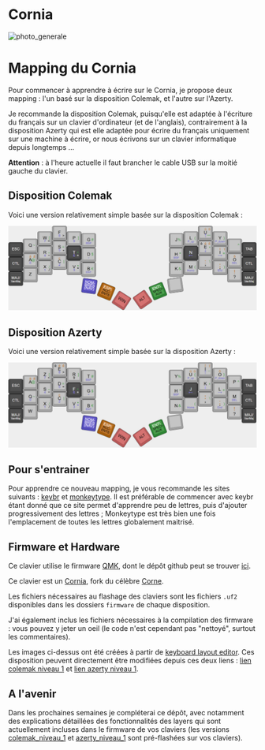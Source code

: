 # Cornia
![photo_generale](./photo-generale.png)
# Mapping du Cornia
Pour commencer à apprendre à écrire sur le Cornia, je propose deux mapping : l'un basé sur la disposition Colemak, et l'autre sur l'Azerty.

Je recommande la disposition Colemak, puisqu'elle est adaptée à l'écriture du français sur un clavier d'ordinateur (et de l'anglais), contrairement à la disposition Azerty qui est elle adaptée pour écrire du français uniquement sur une machine à écrire, or nous écrivons sur un clavier informatique depuis longtemps ...

**Attention** : à l'heure actuelle il faut brancher le cable USB sur la moitié gauche du clavier.

## Disposition Colemak
Voici une version relativement simple basée sur la disposition Colemak :

![3D Top view](./Colemak/Colemak_niveau_1/Colemak_niveau-1.png)


## Disposition Azerty
Voici une version relativement simple basée sur la disposition Azerty  :

![3D Top view](./Azerty/Azerty_niveau_1/Azerty_niveau-1.png)

## Pour s'entrainer

Pour apprendre ce nouveau mapping, je vous recommande les sites suivants : [keybr](https://www.keybr.com/fr/index) et [monkeytype](https://monkeytype.com/). Il est préférable de commencer avec keybr étant donné que ce site permet d'apprendre peu de lettres, puis d'ajouter progressivement des lettres ; Monkeytype est très bien une fois l'emplacement de toutes les lettres globalement maitrisé.

## Firmware et Hardware

Ce clavier utilise le firmware [QMK](https://docs.qmk.fm/), dont le dépôt github peut se trouver [ici](https://github.com/qmk/qmk_firmware).

Ce clavier est un [Cornia](https://github.com/Vaarai/Cornia), fork du célèbre [Corne](https://github.com/foostan/crkbd).

Les fichiers nécessaires au flashage des claviers sont les fichiers `.uf2` disponibles dans les dossiers `firmware` de chaque disposition.

J'ai également inclus les fichiers nécessaires à la compilation des firmware : vous pouvez y jeter un oeil (le code n'est cependant pas "nettoyé", surtout les commentaires).

Les images ci-dessus ont été créées à partir de [keyboard layout editor](http://www.keyboard-layout-editor.com/). Ces disposition peuvent directement être modifiées depuis ces deux liens : [lien colemak niveau 1](http://www.keyboard-layout-editor.com/##@@_y:0.75&x:3.5&c=%23a0a0a0&t=%23a25c0b%0A%0A%0A%23000000%0A%0A%0A%0A%0A%0A%23000000%0A%23524bb8&f:2&fa@:0&:0&:0&:3&:0&:0&:0&:0&:0&:5&:3%3B%3B&=%0A%0A%0A%3E%0A%0A%0A%0A%0A%0AF%0A8&_x:9&t=%23000000%0A%0A%23a25c0b%0A%0A%0A%0A%0A%232d8333%0A%23a25c0b%0A%0A%23524bb8&fa@:0&:0&:3&:3&:0&:0&:0&:7&:3&:5&:5%3B%3B&=%0A%0A%C3%BB%0A%0A%0A%0A%0A%2F_%0A%C3%B9%0AU%0A%E2%86%91%3B&@_y:-0.625&x:2.5&t=%23000000%0A%0A%0A%0A%0A%0A%0A%232d8333%0A%0A%0A%23524bb8&fa@:0&:0&:3&:3&:0&:0&:0&:4&:3&:5&:3%3B%3B&=%0A%0A%0A%3C%0A%0A%0A%0A%5B%0A%0AW%0A7&_x:1%3B&=%0A%0A%0A%0A%0A%0A%0A%5D%0A%0AP%0A9%3B&@_y:-0.9950000000000001&x:12.5&fa@:0&:0&:3&:3&:0&:0&:0&:4&:3&:5%3B%3B&=%0A%0A%0A%0A%0A%0A%0A%7B%0A%0AL%0AP%2F_up&_x:1%3B&=%0A%0A%0A%0A%0A%0A%0A%7D%0A%0AY%0AP%2F_down%3B&@_y:-0.8799999999999999&x:5.5%3B&=%0A%0A%0A%0A%0A%0A%0A%23%0A%0AG%0ABSP&_x:5&t=%23000000%0A%0A%232d8333&a:6&fa@:0&:0&:4&:3&:0&:0&:0&:4&:5%3B%3B&=%0A%0A%25%0A%0A%0A%0A%0A%0AJ%3B&@_y:-0.6200000000000001&x:1.5%3B&=%0A%0A~%0A%0A%0A%0A%0A%0AQ&_x:13%3B&=%0A%0A%5E%3B&@_y:-0.8799999999999999&x:3.5&t=%23000000%0A%0A%0A%0A%0A%0A%0A%232d8333%0A%0A%0A%23524bb8&a:4&fa@:0&:0&:4&:0&:0&:0&:0&:4&:5&:5&:3%3B%3B&=%0A%0A%0A%2F=%0A%0A%0A%0A%2F=%0A%0AS%0A5&_x:9&t=%23000000%0A%0A%23a25c0b%0A%232d8333%0A%0A%0A%0A%0A%23a25c0b%0A%0A%23524bb8&fa@:3&:0&:3&:8&:0&:0&:0&:4&:3&:5&:5%3B%3B&=%C3%A8%0A%0A%C3%AA%0A'%0A%0A%0A%0A%0A%C3%A9%0AE%0A%E2%86%93%3B&@_y:-0.8700000000000001&x:0.5&c=%23424242&t=%23ffffff&a:7&fa@:4%3B%3B&=ESC&_x:15%3B&=TAB%3B&@_y:-0.7549999999999999&x:2.5&c=%23a0a0a0&t=%23000000%0A%0A%0A%0A%0A%0A%0A%232d8333%0A%0A%0A%23524bb8&a:4&fa@:4&:0&:0&:6&:0&:0&:0&:6&:0&:5&:3%3B%3B&=%0A%0A%0A-%0A%0A%0A%0A-%0A%0AR%0A4&_x:1&c=%23424242&t=%23ffffff%0A%0A%0A%0A%0A%0A%0A%232d8333%0A%0A%0A%237269e1&fa@:4&:0&:0&:4&:0&:0&:0&:4&:0&:5&:3%3B&n:true%3B&=%0A%0A%0A+%0A%0A%0A%0A+%0A%0AT%0A6%3B&@_y:-0.9950000000000001&x:12.5&t=%23fffcfc%0A%237269e1%0A%0A%0A%0A%0A%23ffffff&a:5&fa@:4&:5&:0&:4&:0&:0&:5%3B&n:true%3B&=%0A%E2%86%90%0A%0A%0A%0A%0AN&_x:1&c=%23a0a0a0&t=%23000000%0A%0A%23a25c0b%0A%232d8333%0A%0A%0A%0A%0A%23a25c0b%0A%0A%23524bb8&a:4&fa@:4&:5&:3&:7&:0&:0&:5&:0&:3&:5&:5%3B%3B&=%0A%0A%C3%AF%0A%22%0A%0A%0A%0A%0A%C3%AE%0AI%0A%E2%86%92%3B&@_y:-0.8799999999999999&x:5.5&t=%23000000%0A%0A%0A%0A%0A%0A%0A%232d8333%0A%0A%0A%23524bb8&fa@:4&:5&:3&:7&:0&:0&:5&:4&:3&:5&:7%3B%3B&=%0A%0A%0A%0A%0A%0A%0A$%0A%0AD%0A.&_x:5&fa@:4&:5&:3&:7&:0&:0&:5&:6&:3&:5%3B%3B&=%0A%0A%0A%0A%0A%0A%0A*%0A%0AH%0ABSP%3B&@_y:-0.6200000000000001&x:1.5&t=%23000000%0A%0A%23a25c0b%0A%0A%0A%0A%0A%232d8333%0A%23a25c0b%0A%0A%23524bb8&fa@:4&:5&:3&:7&:0&:0&:5&:4&:3&:5&:3%3B%3B&=%0A%0A%C3%A2%0A%0A%0A%0A%0A%2F@%0A%C3%A0%0AA%0A0&_x:13&t=%23a25c0b%0A%23524bb8%0A%0A%0A%0A%0A%23000000&a:5&fa@:3&:0&:3&:7&:0&:0&:5%3B%3B&=%C3%B4%0ADEL%0A%0A%0A%0A%0AO%3B&@_y:-0.8799999999999999&x:3.5&t=%23000000%0A%0A%0A%0A%0A%0A%0A%232d8333%0A%23a25c0b%0A%0A%23524bb8&a:4&fa@:3&:0&:3&:7&:0&:0&:5&:4&:3&:5&:3%3B%3B&=%0A%0A%0A%0A%0A%0A%0A%7C%0A%C3%A7%0AC%0A2&_x:9&t=%23000000%0A%0A%0A%0A%0A%0A%0A%232d8333%0A%0A%23a25c0b&fa@:3&:0&:3&:7&:0&:0&:5&:4&:3&:8&:8%3B%3B&=%0A%0A%0A%0A%0A%0A%0A%5C%0A%0A%2F:%0A,%3B&@_y:-0.8700000000000001&x:0.5&c=%23424242&t=%23ffffff&a:7&fa@:4%3B%3B&=CTL&_x:15%3B&=CTL%3B&@_y:-0.7549999999999999&x:2.5&c=%23a0a0a0&t=%23000000%0A%0A%0A%0A%0A%0A%0A%232d8333%0A%0A%0A%23524bb8&a:4&fa@:4&:0&:0&:4&:0&:0&:0&:4&:0&:5&:3%3B%3B&=%0A%0A%0A%2F%2F%0A%0A%0A%0A%2F%2F%0A%0AX%0A1&_x:1&fa@:4&:0&:0&:6&:0&:0&:0&:6&:0&:5&:3%3B%3B&=%0A%0A%0A*%0A%0A%0A%0A*%0A%0AV%0A3%3B&@_y:-0.9950000000000001&x:12.5&fa@:4&:0&:0&:6&:0&:0&:0&:4&:0&:5%3B%3B&=%0A%0A%0A%0A%0A%0A%0A(%0A%0AM%0AHome&_x:1&t=%23000000%0A%0A%0A%0A%0A%0A%0A%232d8333%0A%23a25c0b%0A%0A%23524bb8&fa@:4&:0&:0&:6&:0&:0&:0&:4&:8&:9%3B%3B&=%0A%0A%0A%0A%0A%0A%0A)%0A%2F%3B%0A.%0AEnd%3B&@_y:-0.8799999999999999&x:5.5&t=%23000000%0A%0A%0A%0A%0A%0A%0A%232d8333%0A%0A%0A%23524bb8&fa@:4&:0&:0&:6&:0&:0&:0&:4&:8&:5%3B%3B&=%0A%0A%0A%0A%0A%0A%0A%E2%82%AC%0A%0AB%0AENT&_x:5&t=%23000000%0A%0A%232d8333&a:6&fa@:4&:0&:4&:6&:0&:0&:0&:4&:5%3B%3B&=%0A%0A%2F&%0A%0A%0A%0A%0A%0AK%3B&@_y:-0.6200000000000001&x:1.5&t=%23000000&a:7&fa@:5%3B%3B&=Z&_x:13&t=%23a25c0b%0A%23000000&a:5&fa@:6&:5%3B%3B&=!%0A%3F%3B&@_y:-0.75&x:0.5&c=%23424242&t=%23ffffff&fa@:6&:0&:0&:0&:0&:0&:4%3B%3B&=%0AVerrMaj%0A%0A%0A%0A%0AMAJ%2F%2F&_x:15&t=%23a25c0b%0A%23ffffff%0A%0A%0A%0A%0A%23ffffff%3B&=%0AVerrMaj%0A%0A%0A%0A%0AMAJ%2F%2F%3B&@_r:8&rx:6&ry:5.25&y:-0.8499999999999996&x:-0.5&c=%23524bb8&t=%23f3f3f3&fa@:4&:4&:0&:0&:0&:0&:4%3B%3B&=NOM-%0A(NAV)%0A%0A%0A%0A%0ABRES%3B&@_r:22&rx:7&y:-0.5499999999999998&x:-0.2999999999999998&c=%23a25c0b&t=%23ffffff%0A%23000000%0A%0A%0A%0A%0A%23000000&fa@:4&:3&:0&:0&:0&:0&:3%3B%3B&=ESP%5C%0AENTS%0A%0A%0A%0A%0AACC-%3B&@_r:33&rx:7.75&ry:5.75&y:-0.6500000000000004&c=%23b75858&t=%23000000&a:7&fa@:5%3B%3B&=WIN%3B&@_r:-35&rx:10.25&y:-0.75&x:-1&fa@:4%3B%3B&=ALT%3B&@_r:-22&rx:10.75&ry:5.25&y:-0.5&x:-0.5&c=%232d8333&t=%23ffffff%0A%23000000%0A%0A%0A%0A%0A%23000000&a:5&fa@:4&:3&:0&:0&:0&:0&:3%3B%3B&=ENT%5C%0AAUX%0A%0A%0A%0A%0ASPECI-%3B&@_r:-8&rx:12.25&y:-0.9500000000000002&x:-0.75&c=%23a0a0a0&t=%23000000&a:7%3B&=)
 et [lien azerty niveau 1](http://www.keyboard-layout-editor.com/##@@_y:0.75&x:3.5&c=%23a0a0a0&t=%23000000%0A%0A%23a25c0b%0A%23020202%0A%0A%0A%0A%0A%23a25c0b%0A%0A%23524bb8&f:2&fa@:3&:0&:3&:3&:0&:0&:0&:0&:3&:5&:3%3B%3B&=%C3%A8%0A%0A%C3%AA%0A%3E%0A%0A%0A%0A%0A%C3%A9%0AE%0A8&_x:9&t=%23000000%0A%0A%23a25c0b%0A%0A%0A%0A%0A%232d8333%0A%23a25c0b%0A%0A%23524bb8&fa@:3&:0&:4&:3&:0&:0&:0&:4&:3&:5&:5%3B%3B&=%0A%0A%C3%AF%0A%0A%0A%0A%0A%2F_%0A%C3%AE%0AI%0A%E2%86%91%3B&@_y:-0.625&x:2.5&t=%23a25c0b%0A%0A%0A%23000000%0A%0A%0A%0A%232d8333%0A%0A%23000000%0A%23524bb8&fa@:3&:0&:4&:3&:0&:0&:0&:4&:3&:5&:3%3B%3B&=%0A%0A%0A%3C%0A%0A%0A%0A%5B%0A%0AZ%0A7&_x:1&t=%23000000%0A%0A%0A%0A%0A%0A%0A%232d8333%3B&=%0A%0A%0A%0A%0A%0A%0A%5D%0A%0AR%0A9%3B&@_y:-0.9950000000000001&x:12.5&t=%23000000%0A%0A%23a25c0b%0A%0A%0A%0A%0A%232d8333%0A%23a25c0b%0A%0A%23524bb8&fa@:3&:0&:3&:3&:0&:0&:0&:4&:3&:5%3B%3B&=%0A%0A%C3%BB%0A%0A%0A%0A%0A%7B%0A%C3%B9%0AU%0AP%2F_up&_x:1&t=%23000000%0A%0A%0A%0A%0A%0A%0A%232d8333%0A%23a25c0b%0A%0A%23524bb8%3B&=%0A%0A%0A%0A%0A%0A%0A%7D%0A%C3%B4%0AO%0AP%2F_down%3B&@_y:-0.8799999999999999&x:5.5&t=%23000000%0A%0A%0A%0A%0A%0A%0A%232d8333%0A%0A%0A%23524bb8%3B&=%0A%0A%0A%0A%0A%0A%0A%23%0A%0AT%0ABSP&_x:5&t=%23000000%0A%0A%232d8333&a:6&fa@:3&:0&:4&:3&:0&:0&:0&:4&:5%3B%3B&=%0A%0A%25%0A%0A%0A%0A%0A%0AY%3B&@_y:-0.6200000000000001&x:1.5&t=%23000000%0A%0A%23a25c0b%0A%0A%0A%0A%0A%232d8333%0A%23a25c0b&a:4&fa@:3&:0&:3&:3&:0&:0&:0&:4&:3&:5%3B%3B&=%0A%0A%C3%A2%0A%0A%0A%0A%0A%2F@%0A%C3%A0%0AA&_x:13&t=%23000000%0A%0A%232d8333&a:6&fa@:3&:0&:4&:3&:0&:0&:0&:4&:5%3B%3B&=%0A%0A%5E%0A%0A%0A%0A%0A%0AP%3B&@_y:-0.8799999999999999&x:3.5&t=%23a25c0b%0A%0A%0A%23000000%0A%0A%0A%0A%232d8333%0A%0A%23000000%0A%23524bb8&a:4&fa@:3&:0&:4&:3&:0&:0&:0&:4&:5&:5&:3%3B%3B&=%0A%0A%0A%2F=%0A%0A%0A%0A%2F=%0A%0AD%0A5&_x:9&t=%23000000%0A%0A%0A%232d8333%0A%0A%0A%0A%0A%0A%0A%237269e1&fa@:3&:0&:4&:8&:0&:0&:0&:4&:5&:5&:5%3B%3B&=%0A%0A%0A'%0A%0A%0A%0A%0A%0AK%0A%E2%86%93%3B&@_y:-0.8700000000000001&x:0.5&c=%23424242&t=%23ffffff&a:7&fa@:4%3B%3B&=ESC&_x:15%3B&=TAB%3B&@_y:-0.7549999999999999&x:2.5&c=%23a0a0a0&t=%23000000%0A%0A%0A%0A%0A%0A%0A%232d8333%0A%0A%0A%23524bb8&a:4&fa@:4&:0&:0&:6&:0&:0&:0&:6&:0&:5&:3%3B%3B&=%0A%0A%0A-%0A%0A%0A%0A-%0A%0AS%0A4&_x:1&c=%23424242&t=%23ffffff%0A%0A%0A%0A%0A%0A%0A%232d8333%0A%0A%0A%237269e1&fa@:4&:0&:0&:4&:0&:0&:0&:4&:0&:5&:3%3B&n:true%3B&=%0A%0A%0A+%0A%0A%0A%0A+%0A%0AF%0A6%3B&@_y:-0.9950000000000001&x:12.5&t=%23fffcfc%0A%237269e1%0A%0A%0A%0A%0A%23ffffff&a:5&fa@:4&:5&:0&:4&:0&:0&:5%3B&n:true%3B&=%0A%E2%86%90%0A%0A%0A%0A%0AJ&_x:1&c=%23a0a0a0&t=%23000000%0A%0A%0A%232d8333%0A%0A%0A%0A%0A%0A%0A%23524bb8&a:4&fa@:4&:5&:0&:7&:0&:0&:5&:0&:0&:5&:5%3B%3B&=%0A%0A%0A%22%0A%0A%0A%0A%0A%0AL%0A%E2%86%92%3B&@_y:-0.8799999999999999&x:5.5&t=%23000000%0A%0A%0A%0A%0A%0A%0A%232d8333%0A%0A%0A%23524bb8&fa@:4&:5&:0&:7&:0&:0&:5&:4&:0&:5&:9%3B%3B&=%0A%0A%0A%0A%0A%0A%0A$%0A%0AG%0A.&_x:5&fa@:4&:5&:0&:7&:0&:0&:5&:5&:0&:5%3B%3B&=%0A%0A%0A%0A%0A%0A%0A*%0A%0AH%0ABSP%3B&@_y:-0.6200000000000001&x:1.5&fa@:4&:5&:0&:7&:0&:0&:5&:4&:0&:5&:3%3B%3B&=%0A%0A%0A%0A%0A%0A%0A~%0A%0AQ%0A0&_x:13&t=%23a25c0b%0A%23524bb8%0A%0A%0A%0A%0A%23000000&a:5&fa@:4&:0&:0&:7&:0&:0&:5%3B%3B&=%0ADEL%0A%0A%0A%0A%0AM%3B&@_y:-0.8799999999999999&x:3.5&t=%23a25c0b%0A%0A%0A%0A%0A%0A%0A%232d8333%0A%0A%23000000%0A%23524bb8&a:4&fa@:4&:0&:0&:7&:0&:0&:5&:4&:3&:5&:3%3B%3B&=%0A%0A%0A%0A%0A%0A%0A%7C%0A%C3%A7%0AC%0A2&_x:9&t=%23000000%0A%0A%0A%0A%0A%0A%0A%232d8333%0A%23a25c0b&fa@:4&:0&:0&:7&:0&:0&:5&:4&:9&:5&:8%3B%3B&=%0A%0A%0A%0A%0A%0A%0A%5C%0A%2F:%0A%0A,%3B&@_y:-0.8700000000000001&x:0.5&c=%23424242&t=%23ffffff&a:7%3B&=CTL&_x:15%3B&=CTL%3B&@_y:-0.7549999999999999&x:2.5&c=%23a0a0a0&t=%23000000%0A%0A%0A%0A%0A%0A%0A%232d8333%0A%0A%0A%23524bb8&a:4&fa@:4&:0&:0&:4&:0&:0&:5&:4&:9&:5&:3%3B%3B&=%0A%0A%0A%2F%2F%0A%0A%0A%0A%2F%2F%0A%0AX%0A1&_x:1&t=%23000000%0A%0A%0A%23524bb8%0A%0A%0A%0A%232d8333%0A%0A%0A%23524bb8&fa@:4&:0&:0&:6&:0&:0&:5&:6&:9&:5&:3%3B%3B&=%0A%0A%0A*%0A%0A%0A%0A*%0A%0AV%0A3%3B&@_y:-0.9950000000000001&x:12.5&t=%23000000%0A%0A%0A%0A%0A%0A%0A%232d8333%0A%0A%0A%23524bb8&fa@:4&:0&:0&:6&:0&:0&:5&:4%3B%3B&=%0A%0A%0A%0A%0A%0A%0A(%0A%0A%0AHome&_x:1&t=%23000000%0A%0A%0A%0A%0A%0A%0A%232d8333%0A%23a25c0b%0A%0A%23524bb8&fa@:4&:0&:0&:6&:0&:0&:5&:4&:8&:8%3B%3B&=%0A%0A%0A%0A%0A%0A%0A)%0A%2F%3B%0A.%0AEnd%3B&@_y:-0.8799999999999999&x:5.5&t=%23000000%0A%0A%0A%0A%0A%0A%0A%232d8333%0A%0A%0A%23524bb8&fa@:4&:0&:0&:6&:0&:0&:5&:4&:8&:5%3B%3B&=%0A%0A%0A%0A%0A%0A%0A%E2%82%AC%0A%0AB%0AENT&_x:5&t=%23000000%0A%0A%232d8333&a:6&fa@:4&:0&:4&:6&:0&:0&:5&:4&:5%3B%3B&=%0A%0A%2F&%0A%0A%0A%0A%0A%0AN%3B&@_y:-0.6200000000000001&x:1.5&t=%23000000&a:7&fa@:5%3B%3B&=W&_x:13&t=%23a25c0b%0A%23000000&a:5&fa@:6&:5%3B%3B&=!%0A%3F%3B&@_y:-0.75&x:0.5&c=%23424242&t=%23ffffff&fa@:6&:0&:0&:0&:0&:0&:4%3B%3B&=%0AVerrMaj%0A%0A%0A%0A%0AMAJ%2F%2F&_x:15&t=%23a25c0b%0A%23ffffff%0A%0A%0A%0A%0A%23ffffff%3B&=%0AVerrMaj%0A%0A%0A%0A%0AMAJ%2F%2F%3B&@_r:8&rx:6&ry:5.25&y:-0.8499999999999996&x:-0.5&c=%23524bb8&t=%23f3f3f3&fa@:4&:4&:0&:0&:0&:0&:4%3B%3B&=NOM-%0A(NAV)%0A%0A%0A%0A%0ABRES%3B&@_r:22&rx:7&y:-0.5499999999999998&x:-0.2999999999999998&c=%23a25c0b&t=%23ffffff%0A%23000000%0A%0A%0A%0A%0A%23000000&fa@:4&:3&:0&:0&:0&:0&:3%3B%3B&=ESP%5C%0AENTS%0A%0A%0A%0A%0AACC-%3B&@_r:33&rx:7.75&ry:5.75&y:-0.6500000000000004&c=%23b75858&t=%23000000&a:7&fa@:5%3B%3B&=WIN%3B&@_r:-35&rx:10.25&y:-0.75&x:-1&fa@:4%3B%3B&=ALT%3B&@_r:-22&rx:10.75&ry:5.25&y:-0.5&x:-0.5&c=%232d8333&t=%23ffffff%0A%23000000%0A%0A%0A%0A%0A%23000000&a:5&fa@:4&:3&:0&:0&:0&:0&:3%3B%3B&=ENT%5C%0AAUX%0A%0A%0A%0A%0ASPECI-%3B&@_r:-8&rx:12.25&y:-0.9500000000000002&x:-0.75&c=%23a0a0a0&t=%23000000&a:7%3B&=).

## A l'avenir 

Dans les prochaines semaines je compléterai ce dépôt, avec notamment des explications détaillées des fonctionnalités des layers qui sont actuellement incluses dans le firmware de vos claviers (les versions [colemak_niveau_1](Colemak/Colemak_niveau_1) et [azerty_niveau_1](Azerty/Azerty_niveau_1) sont pré-flashées sur vos claviers).



